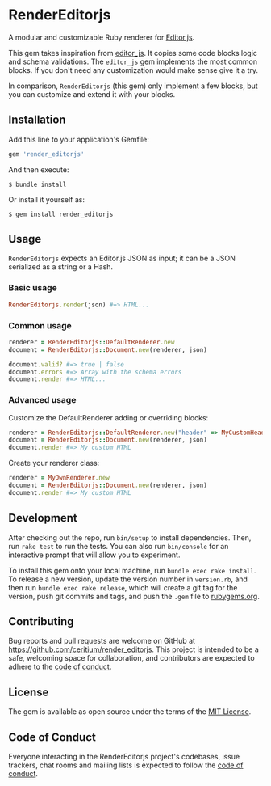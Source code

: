 # RenderEditorjs

A modular and customizable Ruby renderer for [Editor.js](https://editorjs.io/).

This gem takes inspiration from [editor_js](https://github.com/xiaohui-zhangxh/editor_js).
It copies some code blocks logic and schema validations. The `editor_js` gem
implements the most common blocks. If you don't need any customization would make
sense give it a try.

In comparison, `RenderEditorjs` (this gem) only implement a few blocks, but you can
customize and extend it with your blocks.

## Installation

Add this line to your application's Gemfile:

```ruby
gem 'render_editorjs'
```

And then execute:

    $ bundle install

Or install it yourself as:

    $ gem install render_editorjs

## Usage

`RenderEditorjs` expects an Editor.js JSON as input; it can be a JSON serialized
as a string or a Hash.

### Basic usage

```ruby
RenderEditorjs.render(json) #=> HTML...
```

### Common usage

```ruby
renderer = RenderEditorjs::DefaultRenderer.new
document = RenderEditorjs::Document.new(renderer, json)

document.valid? #=> true | false
document.errors #=> Array with the schema errors
document.render #=> HTML...
```

### Advanced usage

Customize the DefaultRenderer adding or overriding blocks:

```ruby
renderer = RenderEditorjs::DefaultRenderer.new("header" => MyCustomHeader.new, "customBlock" => CustomBlock.new)
document = RenderEditorjs::Document.new(renderer, json)
document.render #=> My custom HTML
```

Create your renderer class:

```ruby
renderer = MyOwnRenderer.new
document = RenderEditorjs::Document.new(renderer, json)
document.render #=> My custom HTML
```

## Development

After checking out the repo, run `bin/setup` to install dependencies. Then, run `rake test` to run the tests. You can also run `bin/console` for an interactive prompt that will allow you to experiment.

To install this gem onto your local machine, run `bundle exec rake install`. To release a new version, update the version number in `version.rb`, and then run `bundle exec rake release`, which will create a git tag for the version, push git commits and tags, and push the `.gem` file to [rubygems.org](https://rubygems.org).

## Contributing

Bug reports and pull requests are welcome on GitHub at https://github.com/ceritium/render_editorjs. This project is intended to be a safe, welcoming space for collaboration, and contributors are expected to adhere to the [code of conduct](https://github.com/ceritium/render_editorjs/blob/master/CODE_OF_CONDUCT.md).


## License

The gem is available as open source under the terms of the [MIT License](https://opensource.org/licenses/MIT).

## Code of Conduct

Everyone interacting in the RenderEditorjs project's codebases, issue trackers, chat rooms and mailing lists is expected to follow the [code of conduct](https://github.com/ceritium/render_editorjs/blob/master/CODE_OF_CONDUCT.md).
